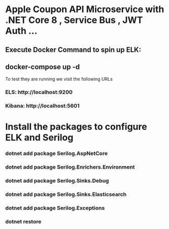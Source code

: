 # Apple Coupon API Microservice with .NET Core 8 , Service Bus , JWT Auth ... 
## Execute Docker Command to spin up ELK:
  ## docker-compose up -d

To test they are running we visit the following URLs

 ### ELS: http://localhost:9200
 ### Kibana: http://localhost:5601  

# Install the packages to configure ELK and Serilog
   ### dotnet add package Serilog.AspNetCore
   ### dotnet add package Serilog.Enrichers.Environment
   ### dotnet add package Serilog.Sinks.Debug
   ### dotnet add package Serilog.Sinks.Elasticsearch
   ### dotnet add package Serilog.Exceptions
   ### dotnet restore
